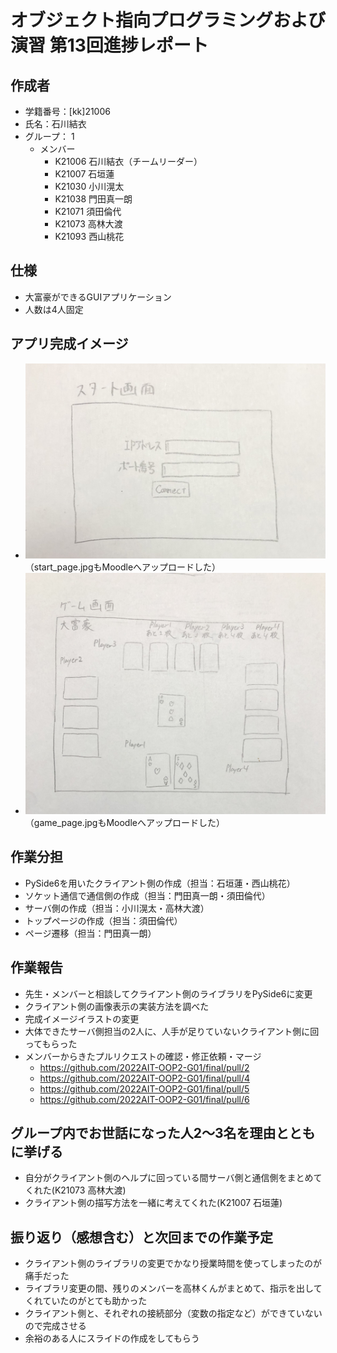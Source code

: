 # オブジェクト指向プログラミングおよび演習 第13回進捗レポート

## 作成者
- 学籍番号：[kk]21006
- 氏名：石川結衣
- グループ： 1
    - メンバー
        - K21006 石川結衣（チームリーダー）
        - K21007 石垣蓮
        - K21030 小川滉太
        - K21038 門田真一朗
        - K21071 須田倫代
        - K21073 高林大渡
        - K21093 西山桃花

## 仕様
- 大富豪ができるGUIアプリケーション
- 人数は4人固定

## アプリ完成イメージ
- ![スタート画面](start_page.jpg)（start_page.jpgもMoodleへアップロードした）
- ![ゲーム画面](game_page.jpg)（game_page.jpgもMoodleへアップロードした）

## 作業分担
- PySide6を用いたクライアント側の作成（担当：石垣蓮・西山桃花）
- ソケット通信で通信側の作成（担当：門田真一朗・須田倫代）
- サーバ側の作成（担当：小川滉太・高林大渡）
- トップページの作成（担当：須田倫代）
- ページ遷移（担当：門田真一朗）

## 作業報告
- 先生・メンバーと相談してクライアント側のライブラリをPySide6に変更
- クライアント側の画像表示の実装方法を調べた
- 完成イメージイラストの変更
- 大体できたサーバ側担当の2人に、人手が足りていないクライアント側に回ってもらった
- メンバーからきたプルリクエストの確認・修正依頼・マージ
    - https://github.com/2022AIT-OOP2-G01/final/pull/2
    - https://github.com/2022AIT-OOP2-G01/final/pull/4
    - https://github.com/2022AIT-OOP2-G01/final/pull/5
    - https://github.com/2022AIT-OOP2-G01/final/pull/6

## グループ内でお世話になった人2〜3名を理由とともに挙げる
- 自分がクライアント側のヘルプに回っている間サーバ側と通信側をまとめてくれた(K21073 高林大渡)
- クライアント側の描写方法を一緒に考えてくれた(K21007 石垣蓮)

## 振り返り（感想含む）と次回までの作業予定
- クライアント側のライブラリの変更でかなり授業時間を使ってしまったのが痛手だった
- ライブラリ変更の間、残りのメンバーを高林くんがまとめて、指示を出してくれていたのがとても助かった
- クライアント側と、それぞれの接続部分（変数の指定など）ができていないので完成させる
- 余裕のある人にスライドの作成をしてもらう